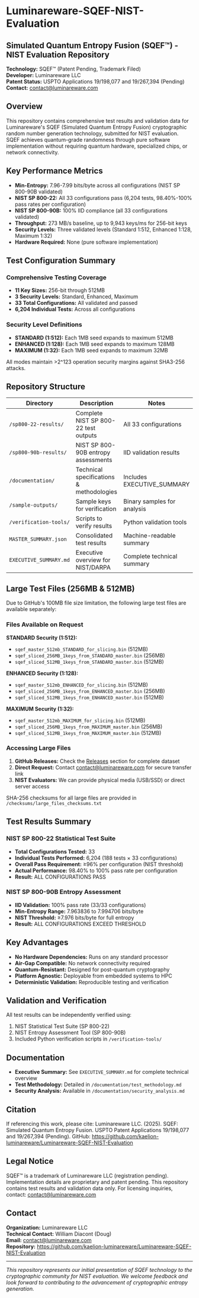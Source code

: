 # Luminareware-SQEF-NIST-Evaluation

## Simulated Quantum Entropy Fusion (SQEF™) - NIST Evaluation Repository

**Technology:** SQEF™ (Patent Pending, Trademark Filed)  
**Developer:** Luminareware LLC  
**Patent Status:** USPTO Applications 19/198,077 and 19/267,394 (Pending)  
**Contact:** contact@luminareware.com

## Overview

This repository contains comprehensive test results and validation data for Luminareware's SQEF (Simulated Quantum Entropy Fusion) cryptographic random number generation technology, submitted for NIST evaluation. SQEF achieves quantum-grade randomness through pure software implementation without requiring quantum hardware, specialized chips, or network connectivity.

## Key Performance Metrics

* **Min-Entropy:** 7.96-7.99 bits/byte across all configurations (NIST SP 800-90B validated)
* **NIST SP 800-22:** All 33 configurations pass (6,204 tests, 98.40%-100% pass rates per configuration)
* **NIST SP 800-90B:** 100% IID compliance (all 33 configurations validated)
* **Throughput:** 273 MB/s baseline, up to 9,943 keys/ms for 256-bit keys
* **Security Levels:** Three validated levels (Standard 1:512, Enhanced 1:128, Maximum 1:32)
* **Hardware Required:** None (pure software implementation)

## Test Configuration Summary

### Comprehensive Testing Coverage
- **11 Key Sizes:** 256-bit through 512MB
- **3 Security Levels:** Standard, Enhanced, Maximum
- **33 Total Configurations:** All validated and passed
- **6,204 Individual Tests:** Across all configurations

### Security Level Definitions
- **STANDARD (1:512):** Each 1MB seed expands to maximum 512MB
- **ENHANCED (1:128):** Each 1MB seed expands to maximum 128MB  
- **MAXIMUM (1:32):** Each 1MB seed expands to maximum 32MB

All modes maintain >2^123 operation security margins against SHA3-256 attacks.

## Repository Structure

| Directory | Description | Notes |
|---|---|---|
| `/sp800-22-results/` | Complete NIST SP 800-22 test outputs | All 33 configurations |
| `/sp800-90b-results/` | NIST SP 800-90B entropy assessments | IID validation results |
| `/documentation/` | Technical specifications & methodologies | Includes EXECUTIVE_SUMMARY |
| `/sample-outputs/` | Sample keys for verification | Binary samples for analysis |
| `/verification-tools/` | Scripts to verify results | Python validation tools |
| `MASTER_SUMMARY.json` | Consolidated test results | Machine-readable summary |
| `EXECUTIVE_SUMMARY.md` | Executive overview for NIST/DARPA | Complete technical summary |

## Large Test Files (256MB & 512MB)

Due to GitHub's 100MB file size limitation, the following large test files are available separately:

### Files Available on Request

**STANDARD Security (1:512):**
- `sqef_master_512mb_STANDARD_for_slicing.bin` (512MB)
- `sqef_sliced_256MB_1keys_from_STANDARD_master.bin` (256MB)
- `sqef_sliced_512MB_1keys_from_STANDARD_master.bin` (512MB)

**ENHANCED Security (1:128):**
- `sqef_master_512mb_ENHANCED_for_slicing.bin` (512MB)
- `sqef_sliced_256MB_1keys_from_ENHANCED_master.bin` (256MB)
- `sqef_sliced_512MB_1keys_from_ENHANCED_master.bin` (512MB)

**MAXIMUM Security (1:32):**
- `sqef_master_512mb_MAXIMUM_for_slicing.bin` (512MB)
- `sqef_sliced_256MB_1keys_from_MAXIMUM_master.bin` (256MB)
- `sqef_sliced_512MB_1keys_from_MAXIMUM_master.bin` (512MB)

### Accessing Large Files

1. **GitHub Releases:** Check the [Releases](https://github.com/kaelion-luminareware/Luminareware-SQEF-NIST-Evaluation/releases) section for complete dataset
2. **Direct Request:** Contact contact@luminareware.com for secure transfer link
3. **NIST Evaluators:** We can provide physical media (USB/SSD) or direct server access

SHA-256 checksums for all large files are provided in `/checksums/large_files_checksums.txt`

## Test Results Summary

### NIST SP 800-22 Statistical Test Suite
- **Total Configurations Tested:** 33
- **Individual Tests Performed:** 6,204 (188 tests × 33 configurations)
- **Overall Pass Requirement:** ≥96% per configuration (NIST threshold)
- **Actual Performance:** 98.40% to 100% pass rate per configuration
- **Result:** ALL CONFIGURATIONS PASS

### NIST SP 800-90B Entropy Assessment
- **IID Validation:** 100% pass rate (33/33 configurations)
- **Min-Entropy Range:** 7.963836 to 7.994706 bits/byte
- **NIST Threshold:** ≥7.976 bits/byte for full entropy
- **Result:** ALL CONFIGURATIONS EXCEED THRESHOLD

## Key Advantages

- **No Hardware Dependencies:** Runs on any standard processor
- **Air-Gap Compatible:** No network connectivity required
- **Quantum-Resistant:** Designed for post-quantum cryptography
- **Platform Agnostic:** Deployable from embedded systems to HPC
- **Deterministic Validation:** Reproducible testing and verification

## Validation and Verification

All test results can be independently verified using:
1. NIST Statistical Test Suite (SP 800-22)
2. NIST Entropy Assessment Tool (SP 800-90B)
3. Included Python verification scripts in `/verification-tools/`

## Documentation

- **Executive Summary:** See `EXECUTIVE_SUMMARY.md` for complete technical overview
- **Test Methodology:** Detailed in `/documentation/test_methodology.md`
- **Security Analysis:** Available in `/documentation/security_analysis.md`

## Citation

If referencing this work, please cite: Luminareware LLC. (2025). SQEF: Simulated Quantum Entropy Fusion.
USPTO Patent Applications 19/198,077 and 19/267,394 (Pending).
GitHub: https://github.com/kaelion-luminareware/Luminareware-SQEF-NIST-Evaluation

## Legal Notice

SQEF™ is a trademark of Luminareware LLC (registration pending). Implementation details are proprietary and patent pending. This repository contains test results and validation data only. For licensing inquiries, contact: contact@luminareware.com

## Contact

**Organization:** Luminareware LLC  
**Technical Contact:** William Diacont (Doug)  
**Email:** contact@luminareware.com  
**Repository:** https://github.com/kaelion-luminareware/Luminareware-SQEF-NIST-Evaluation

---

*This repository represents our initial presentation of SQEF technology to the cryptographic community for NIST evaluation. We welcome feedback and look forward to contributing to the advancement of cryptographic entropy generation.*

